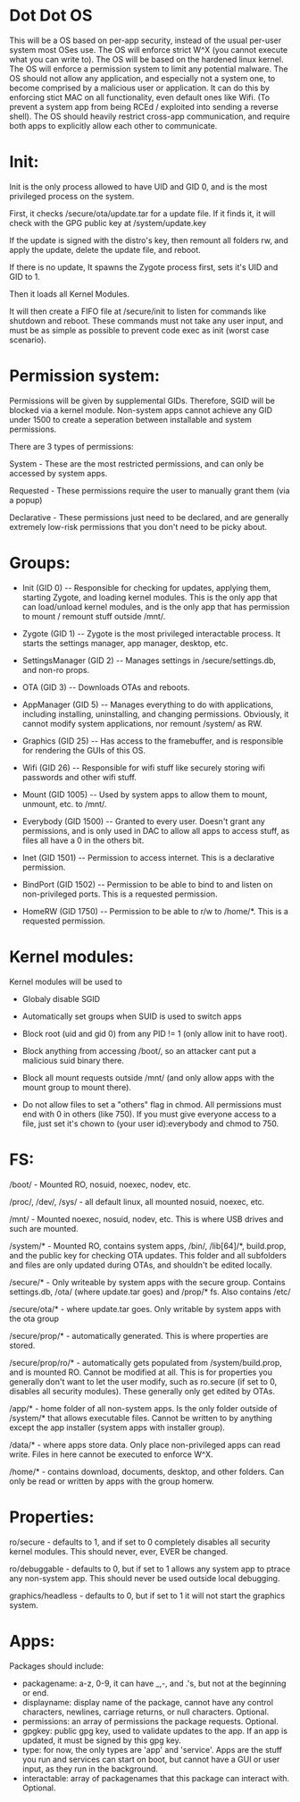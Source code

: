 # Dot Dot OS

This will be a OS based on per-app security, instead of the usual per-user system most OSes use.
The OS will enforce strict W^X (you cannot execute what you can write to). 
The OS will be based on the hardened linux kernel.
The OS will enforce a permission system to limit any potential malware.
The OS should not allow any application, and especially not a system one, to become comprised by a malicious user or application. It can do this by enforcing stict MAC on all functionality, even default ones like Wifi. (To prevent a system app from being RCEd / exploited into sending a reverse shell).
The OS should heavily restrict cross-app communication, and require both apps to explicitly allow each other to communicate.



# Init:

Init is the only process allowed to have UID and GID 0, and is the most privileged process on the system.

First, it checks /secure/ota/update.tar for a update file. If it finds it, it will check with the GPG public key at /system/update.key

If the update is signed with the distro's key, then remount all folders rw, and apply the update, delete the update file, and reboot.

If there is no update, It spawns the Zygote process first, sets it's UID and GID to 1.

Then it loads all Kernel Modules.

It will then create a FIFO file at /secure/init to listen for commands like shutdown and reboot. These commands must not take any user input, and must be as simple as possible to prevent code exec as init (worst case scenario).



# Permission system:

Permissions will be given by supplemental GIDs. Therefore, SGID will be blocked via a kernel module. Non-system apps cannot achieve any GID under 1500 to create a seperation between installable and system permissions.

There are 3 types of permissions:

System - These are the most restricted permissions, and can only be accessed by system apps.

Requested - These permissions require the user to manually grant them (via a popup)

Declarative - These permissions just need to be declared, and are generally extremely low-risk permissions that you don't need to be picky about.



# Groups:

- Init (GID 0) -- Responsible for checking for updates, applying them, starting Zygote, and loading kernel modules. This is the only app that can load/unload kernel modules, and is the only app that has permission to mount / remount stuff outside /mnt/.

- Zygote (GID 1) -- Zygote is the most privileged interactable process. It starts the settings manager, app manager, desktop, etc.

- SettingsManager (GID 2) -- Manages settings in /secure/settings.db, and non-ro props.

- OTA (GID 3) -- Downloads OTAs and reboots.

- AppManager (GID 5) -- Manages everything to do with applications, including installing, uninstalling, and changing permissions. Obviously, it cannot modify system applications, nor remount /system/ as RW.

- Graphics (GID 25) -- Has access to the framebuffer, and is responsible for rendering the GUIs of this OS.

- Wifi (GID 26) -- Responsible for wifi stuff like securely storing wifi passwords and other wifi stuff.

- Mount (GID 1005) -- Used by system apps to allow them to mount, unmount, etc. to /mnt/.

- Everybody (GID 1500) -- Granted to every user. Doesn't grant any permissions, and is only used in DAC to allow all apps to access stuff, as files all have a 0 in the others bit.

- Inet (GID 1501) -- Permission to access internet. This is a declarative permission.

- BindPort (GID 1502) -- Permission to be able to bind to and listen on non-privileged ports. This is a requested permission.

- HomeRW (GID 1750) -- Permission to be able to r/w to /home/*. This is a requested permission.



# Kernel modules:
Kernel modules will be used to 

- Globaly disable SGID

- Automatically set groups when SUID is used to switch apps

- Block root (uid and gid 0) from any PID != 1 (only allow init to have root).

- Block anything from accessing /boot/, so an attacker cant put a malicious suid binary there.

- Block all mount requests outside /mnt/ (and only allow apps with the mount group to mount there).

- Do not allow files to set a "others" flag in chmod. All permissions must end with 0 in others (like 750). If you must give everyone access to a file, just set it's chown to (your user id):everybody and chmod to 750.



# FS:

/boot/ - Mounted RO, nosuid, noexec, nodev, etc.

/proc/, /dev/, /sys/ - all default linux, all mounted nosuid, noexec, etc.

/mnt/ - Mounted noexec, nosuid, nodev, etc. This is where USB drives and such are mounted.

/system/* - Mounted RO, contains system apps, /bin/, /lib[64]/*, build.prop, and the public key for checking OTA updates. This folder and all subfolders and files are only updated during OTAs, and shouldn't be edited locally.

/secure/* - Only writeable by system apps with the secure group. Contains settings.db, /ota/ (where update.tar goes) and /prop/* fs. Also contains /etc/

/secure/ota/* - where update.tar goes. Only writable by system apps with the ota group

/secure/prop/* - automatically generated. This is where properties are stored. 

/secure/prop/ro/* - automatically gets populated from /system/build.prop, and is mounted RO. Cannot be modified at all. This is for properties you generally don't want to let the user modify, such as ro.secure (if set to 0, disables all security modules). These generally only get edited by OTAs.

/app/* - home folder of all non-system apps. Is the only folder outside of /system/* that allows executable files. Cannot be written to by anything except the app installer (system apps with installer group).

/data/* - where apps store data. Only place non-privileged apps can read write. Files in here cannot be executed to enforce W^X.

/home/* - contains download, documents, desktop, and other folders. Can only be read or written by apps with the group homerw.



# Properties:

ro/secure - defaults to 1, and if set to 0 completely disables all security kernel modules. This should never, ever, EVER be changed.

ro/debuggable - defaults to 0, but if set to 1 allows any system app to ptrace any non-system app. This should never be used outside local debugging.

graphics/headless - defaults to 0, but if set to 1 it will not start the graphics system.

# Apps:
Packages should include:
- packagename: a-z, 0-9, it can have _,-, and .'s, but not at the beginning or end.
- displayname: display name of the package, cannot have any control characters, newlines, carriage returns, or null characters. Optional.
- permissions: an array of permissions the package requests. Optional.
- gpgkey: public gpg key, used to validate updates to the app. If an app is updated, it must be signed by this gpg key.
- type: for now, the only types are 'app' and 'service'. Apps are the stuff you run and services can start on boot, but cannot have a GUI or user input, as they run in the background.
- interactable: array of packagenames that this package can interact with. Optional.
